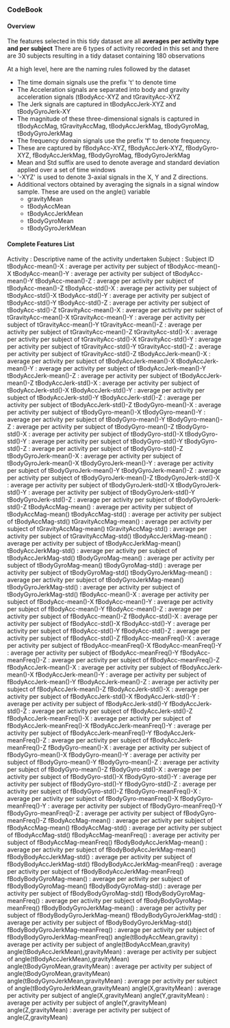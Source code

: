 ### CodeBook

#### Overview

The features selected in this tidy dataset are all **averages per activity type and per subject**
There are 6 types of activity recorded in this set and there are 30 subjects resulting in a tidy dataset containing 180 observations

At a high level, here are the naming rules followed by the dataset
- The time domain signals use the prefix 't' to denote time
- The Acceleration signals are separated into body and gravity acceleration signals (tBodyAcc-XYZ and tGravityAcc-XYZ
- The Jerk signals are captured in tBodyAccJerk-XYZ and tBodyGyroJerk-XY
- The magnitude of these three-dimensional signals is captured in tBodyAccMag, tGravityAccMag, tBodyAccJerkMag, tBodyGyroMag, tBodyGyroJerkMag 
- The frequency domain signals use the prefix 'f' to denote frequency. 
- These are captured by fBodyAcc-XYZ, fBodyAccJerk-XYZ, fBodyGyro-XYZ, fBodyAccJerkMag, fBodyGyroMag, fBodyGyroJerkMag 
- Mean and Std suffix are used to denote average and standard deviation applied over a set of time windows
- '-XYZ' is used to denote 3-axial signals in the X, Y and Z directions.
- Additional vectors obtained by averaging the signals in a signal window sample. These are used on the angle() variable
  - gravityMean
  - tBodyAccMean
  - tBodyAccJerkMean
  - tBodyGyroMean
  - tBodyGyroJerkMean

#### Complete Features List

Activity : Descriptive name of the activity undertaken
Subject : Subject ID
tBodyAcc-mean()-X : average per activity per subject of tBodyAcc-mean()-X 
tBodyAcc-mean()-Y : average per activity per subject of tBodyAcc-mean()-Y 
tBodyAcc-mean()-Z : average per activity per subject of tBodyAcc-mean()-Z 
tBodyAcc-std()-X : average per activity per subject of tBodyAcc-std()-X
tBodyAcc-std()-Y : average per activity per subject of tBodyAcc-std()-Y
tBodyAcc-std()-Z : average per activity per subject of tBodyAcc-std()-Z
tGravityAcc-mean()-X : average per activity per subject of tGravityAcc-mean()-X
tGravityAcc-mean()-Y : average per activity per subject of tGravityAcc-mean()-Y
tGravityAcc-mean()-Z : average per activity per subject of tGravityAcc-mean()-Z
tGravityAcc-std()-X : average per activity per subject of tGravityAcc-std()-X
tGravityAcc-std()-Y : average per activity per subject of tGravityAcc-std()-Y
tGravityAcc-std()-Z : average per activity per subject of tGravityAcc-std()-Z
tBodyAccJerk-mean()-X : average per activity per subject of tBodyAccJerk-mean()-X
tBodyAccJerk-mean()-Y : average per activity per subject of tBodyAccJerk-mean()-Y
tBodyAccJerk-mean()-Z : average per activity per subject of tBodyAccJerk-mean()-Z
tBodyAccJerk-std()-X : average per activity per subject of tBodyAccJerk-std()-X
tBodyAccJerk-std()-Y : average per activity per subject of tBodyAccJerk-std()-Y
tBodyAccJerk-std()-Z : average per activity per subject of tBodyAccJerk-std()-Z
tBodyGyro-mean()-X : average per activity per subject of tBodyGyro-mean()-X
tBodyGyro-mean()-Y : average per activity per subject of tBodyGyro-mean()-Y
tBodyGyro-mean()-Z : average per activity per subject of tBodyGyro-mean()-Z
tBodyGyro-std()-X : average per activity per subject of tBodyGyro-std()-X
tBodyGyro-std()-Y : average per activity per subject of tBodyGyro-std()-Y
tBodyGyro-std()-Z : average per activity per subject of tBodyGyro-std()-Z
tBodyGyroJerk-mean()-X : average per activity per subject of tBodyGyroJerk-mean()-X
tBodyGyroJerk-mean()-Y : average per activity per subject of tBodyGyroJerk-mean()-Y
tBodyGyroJerk-mean()-Z : average per activity per subject of tBodyGyroJerk-mean()-Z
tBodyGyroJerk-std()-X : average per activity per subject of tBodyGyroJerk-std()-X
tBodyGyroJerk-std()-Y : average per activity per subject of tBodyGyroJerk-std()-Y
tBodyGyroJerk-std()-Z : average per activity per subject of tBodyGyroJerk-std()-Z
tBodyAccMag-mean() : average per activity per subject of tBodyAccMag-mean()
tBodyAccMag-std() : average per activity per subject of tBodyAccMag-std()
tGravityAccMag-mean() : average per activity per subject of tGravityAccMag-mean() 
tGravityAccMag-std() : average per activity per subject of tGravityAccMag-std()
tBodyAccJerkMag-mean() : average per activity per subject of tBodyAccJerkMag-mean()
tBodyAccJerkMag-std() : average per activity per subject of tBodyAccJerkMag-std()
tBodyGyroMag-mean() : average per activity per subject of tBodyGyroMag-mean()
tBodyGyroMag-std() : average per activity per subject of tBodyGyroMag-std()
tBodyGyroJerkMag-mean() : average per activity per subject of tBodyGyroJerkMag-mean()
tBodyGyroJerkMag-std() : average per activity per subject of tBodyGyroJerkMag-std()
fBodyAcc-mean()-X : average per activity per subject of fBodyAcc-mean()-X
fBodyAcc-mean()-Y : average per activity per subject of fBodyAcc-mean()-Y
fBodyAcc-mean()-Z : average per activity per subject of fBodyAcc-mean()-Z
fBodyAcc-std()-X : average per activity per subject of fBodyAcc-std()-X
fBodyAcc-std()-Y : average per activity per subject of fBodyAcc-std()-Y
fBodyAcc-std()-Z : average per activity per subject of fBodyAcc-std()-Z
fBodyAcc-meanFreq()-X : average per activity per subject of fBodyAcc-meanFreq()-X
fBodyAcc-meanFreq()-Y : average per activity per subject of fBodyAcc-meanFreq()-Y
fBodyAcc-meanFreq()-Z : average per activity per subject of fBodyAcc-meanFreq()-Z
fBodyAccJerk-mean()-X : average per activity per subject of fBodyAccJerk-mean()-X
fBodyAccJerk-mean()-Y : average per activity per subject of fBodyAccJerk-mean()-Y
fBodyAccJerk-mean()-Z : average per activity per subject of fBodyAccJerk-mean()-Z
fBodyAccJerk-std()-X : average per activity per subject of fBodyAccJerk-std()-X
fBodyAccJerk-std()-Y : average per activity per subject of fBodyAccJerk-std()-Y
fBodyAccJerk-std()-Z : average per activity per subject of fBodyAccJerk-std()-Z
fBodyAccJerk-meanFreq()-X : average per activity per subject of fBodyAccJerk-meanFreq()-X
fBodyAccJerk-meanFreq()-Y : average per activity per subject of fBodyAccJerk-meanFreq()-Y
fBodyAccJerk-meanFreq()-Z : average per activity per subject of fBodyAccJerk-meanFreq()-Z
fBodyGyro-mean()-X : average per activity per subject of fBodyGyro-mean()-X
fBodyGyro-mean()-Y : average per activity per subject of fBodyGyro-mean()-Y
fBodyGyro-mean()-Z : average per activity per subject of fBodyGyro-mean()-Z
fBodyGyro-std()-X : average per activity per subject of fBodyGyro-std()-X
fBodyGyro-std()-Y : average per activity per subject of fBodyGyro-std()-Y
fBodyGyro-std()-Z : average per activity per subject of fBodyGyro-std()-Z
fBodyGyro-meanFreq()-X : average per activity per subject of fBodyGyro-meanFreq()-X
fBodyGyro-meanFreq()-Y : average per activity per subject of fBodyGyro-meanFreq()-Y
fBodyGyro-meanFreq()-Z : average per activity per subject of fBodyGyro-meanFreq()-Z
fBodyAccMag-mean() : average per activity per subject of fBodyAccMag-mean()
fBodyAccMag-std() : average per activity per subject of fBodyAccMag-std()
fBodyAccMag-meanFreq() : average per activity per subject of fBodyAccMag-meanFreq()
fBodyBodyAccJerkMag-mean() : average per activity per subject of fBodyBodyAccJerkMag-mean()
fBodyBodyAccJerkMag-std() : average per activity per subject of fBodyBodyAccJerkMag-std()
fBodyBodyAccJerkMag-meanFreq() : average per activity per subject of fBodyBodyAccJerkMag-meanFreq()
fBodyBodyGyroMag-mean() : average per activity per subject of fBodyBodyGyroMag-mean()
fBodyBodyGyroMag-std() : average per activity per subject of fBodyBodyGyroMag-std()
fBodyBodyGyroMag-meanFreq() : average per activity per subject of fBodyBodyGyroMag-meanFreq()
fBodyBodyGyroJerkMag-mean() : average per activity per subject of fBodyBodyGyroJerkMag-mean()
fBodyBodyGyroJerkMag-std() : average per activity per subject of fBodyBodyGyroJerkMag-std()
fBodyBodyGyroJerkMag-meanFreq() : average per activity per subject of fBodyBodyGyroJerkMag-meanFreq()
angle(tBodyAccMean,gravity) : average per activity per subject of angle(tBodyAccMean,gravity)
angle(tBodyAccJerkMean),gravityMean) : average per activity per subject of angle(tBodyAccJerkMean),gravityMean)
angle(tBodyGyroMean,gravityMean) : average per activity per subject of angle(tBodyGyroMean,gravityMean)
angle(tBodyGyroJerkMean,gravityMean) : average per activity per subject of angle(tBodyGyroJerkMean,gravityMean)
angle(X,gravityMean) : average per activity per subject of angle(X,gravityMean)
angle(Y,gravityMean) : average per activity per subject of angle(Y,gravityMean)
angle(Z,gravityMean) : average per activity per subject of angle(Z,gravityMean)